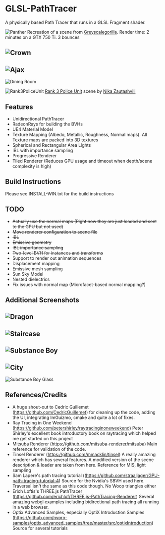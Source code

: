 
GLSL-PathTracer
==========
A physically based Path Tracer that runs in a GLSL Fragment shader.

![Panther](./screenshots/panther.png)
Recreation of a scene from [Greyscalegorilla](https://twitter.com/GSG3D). Render time: 2 minutes on a GTX 750 Ti. 3 bounces

![Crown](./screenshots/crown.png)
--------
![Ajax](./screenshots/ajax_materials.png)
--------
![Dining Room](./screenshots/DiningRoom.png)

![Rank3PoliceUnit](./screenshots/rank3police_color_corrected.png)
[Rank 3 Police Unit](https://sketchfab.com/models/d7698f6a7acf49c68ff0a50c5a1b1d52) scene by [Nika Zautashvili](https://nikvili.artstation.com/projects/xggaR)

Features
--------
- Unidirectional PathTracer
- RadeonRays for building the BVHs
- UE4 Material Model
- Texture Mapping (Albedo, Metallic, Roughness, Normal maps). All Texture maps are packed into 3D textures
- Spherical and Rectangular Area Lights
- IBL with importance sampling
- Progressive Renderer
- Tiled Renderer (Reduces GPU usage and timeout when depth/scene complexity is high)

Build Instructions
--------
Please see INSTALL-WIN.txt for the build instructions

TODO
--------
- ~~Actually use the normal maps (Right now they are just loaded and sent to the GPU but not used)~~
- ~~Move renderer configuration to scene file~~
- ~~IBL~~
- ~~Emissive geometry~~
- ~~IBL importance sampling~~
- ~~Two-level BVH for instances and transforms~~
- Support to render out animation sequences
- Displacement mapping
- Emissive mesh sampling
- Sun Sky Model
- Nested dielectrics
- Fix issues with normal map (Microfacet-based normal mapping?)

Additional Screenshots
--------
![Dragon](./screenshots/dragon.png)
--------
![Staircase](./screenshots/staircase.png)
--------
![Substance Boy](./screenshots/MeetMat_Maps.png)
--------
![City](./screenshots/city.png)
--------
![Substance Boy Glass](./screenshots/GlassMat2.png)

References/Credits
--------
- A huge shout-out to Cedric Guillemet (https://github.com/CedricGuillemet) for cleaning up the code, adding the UI, integrating ImGuizmo, cmake and quite a lot of fixes.
- Ray Tracing in One Weekend (https://github.com/petershirley/raytracinginoneweekend) Peter Shirley's excellent book introductory book on raytracing which helped me get started on this project
- Mitsuba Renderer (https://github.com/mitsuba-renderer/mitsuba) Main reference for validation of the code.
- Tinsel Renderer (https://github.com/mmacklin/tinsel) A really amazing renderer which has several features. A modified version of the scene description & loader are taken from here. Reference for MIS, light sampling
- Sam Lapere's path tracing tutorial ((https://github.com/straaljager/GPU-path-tracing-tutorial-4) Source for the Nvidia's SBVH used here. Traversal isn't the same as this code though. No Woop triangles either
- Erich Loftis's THREE.js PathTracer (https://github.com/erichlof/THREE.js-PathTracing-Renderer) Several amazing webgl examples including bidirectional path tracing all running in a web browser.
- Optix Advanced Samples, especially OptiX Introduction Samples (https://github.com/nvpro-samples/optix_advanced_samples/tree/master/src/optixIntroduction) Source for several tutorials
